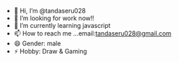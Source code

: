 - 👋 Hi, I’m @tandaseru028
- 👀 I’m looking for work now!!
- 🌱 I’m currently learning javascript
- 📫 How to reach me ...email:tandaseru028@gmail.com
- 😄 Gender: male
- ⚡ Hobby: Draw & Gaming

<!---
tandaseru028/tandaseru028 is a ✨ special ✨ repository because its `README.md` (this file) appears on your GitHub profile.
You can click the Preview link to take a look at your changes.
--->
